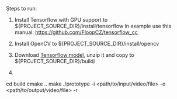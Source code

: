 Steps to run:

1) Install Tensorflow with GPU support to ${PROJECT_SOURCE_DIR}/install/tensorflow
In example use this manual: https://github.com/FloopCZ/tensorflow_cc

2) Install OpenCV to ${PROJECT_SOURCE_DIR}/install/opencv

3) Download [Tensorflow model](http://campar.in.tum.de/files/rupprecht/depthpred/NYU_FCRN-checkpoint.zip), unzip it and copy to ${PROJECT_SOURCE_DIR}/build/

4) ```
cd build
cmake ..
make
./prototype -i <path/to/input/video/file> -o <path/to/output/video/file> -r
```
